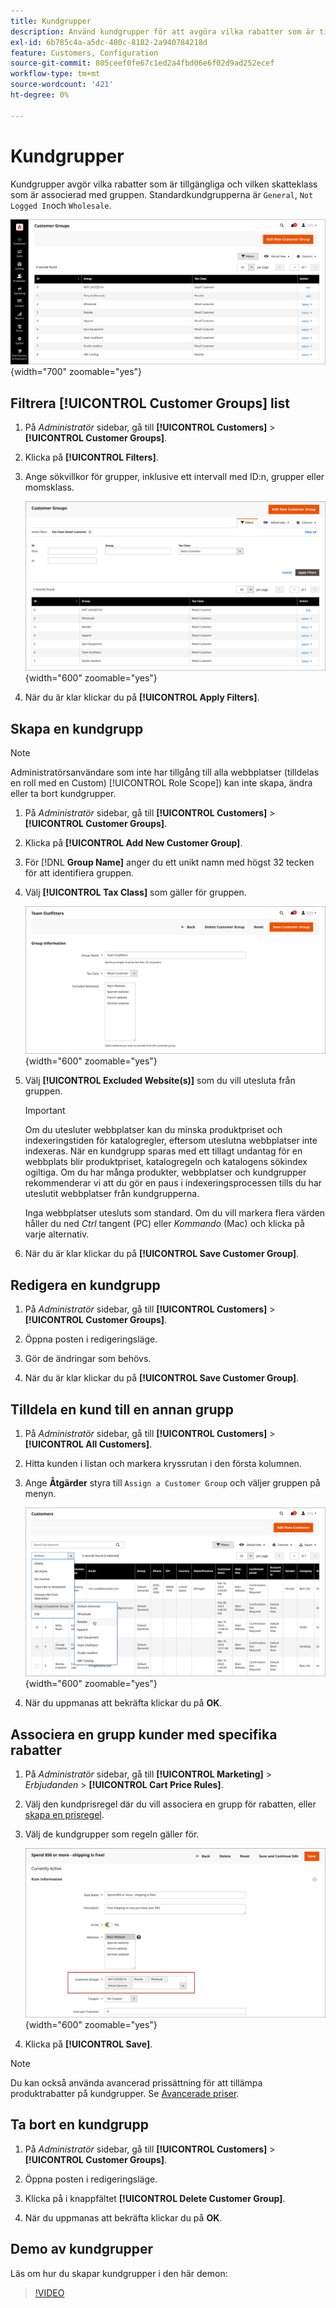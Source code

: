 ```yaml
---
title: Kundgrupper
description: Använd kundgrupper för att avgöra vilka rabatter som är tillgängliga för kunder som är tilldelade till en grupp och den skatteklass som är associerad med gruppen.
exl-id: 6b785c4a-a5dc-480c-8182-2a940784218d
feature: Customers, Configuration
source-git-commit: 805ceef0fe67c1ed2a4fbd06e6f02d9ad252ecef
workflow-type: tm+mt
source-wordcount: '421'
ht-degree: 0%

---
```


# Kundgrupper

Kundgrupper avgör vilka rabatter som är tillgängliga och vilken skatteklass som är associerad med gruppen. Standardkundgrupperna är `General`, `Not Logged In`och `Wholesale`.

![Kundgrupper](assets/customer-groups.png){width="700" zoomable="yes"}

## Filtrera [!UICONTROL Customer Groups] list

1. På _Administratör_ sidebar, gå till **[!UICONTROL Customers]** > **[!UICONTROL Customer Groups]**.

1. Klicka på **[!UICONTROL Filters]**.

1. Ange sökvillkor för grupper, inklusive ett intervall med ID:n, grupper eller momsklass.

   ![Filtreringsalternativ](assets/groups-filters.png){width="600" zoomable="yes"}

1. När du är klar klickar du på **[!UICONTROL Apply Filters]**.

## Skapa en kundgrupp

>[!NOTE]
>
>Administratörsanvändare som inte har tillgång till alla webbplatser (tilldelas en roll med en Custom) [!UICONTROL Role Scope]) kan inte skapa, ändra eller ta bort kundgrupper.

1. På _Administratör_ sidebar, gå till **[!UICONTROL Customers]** > **[!UICONTROL Customer Groups]**.

1. Klicka på **[!UICONTROL Add New Customer Group]**.

1. För [!DNL **Group Name]** anger du ett unikt namn med högst 32 tecken för att identifiera gruppen.

1. Välj **[!UICONTROL Tax Class]** som gäller för gruppen.

   ![Gruppinformation](assets/group-information.png){width="600" zoomable="yes"}

1. Välj **[!UICONTROL Excluded Website(s)]** som du vill utesluta från gruppen.

   >[!IMPORTANT]
   >
   >Om du utesluter webbplatser kan du minska produktpriset och indexeringstiden för katalogregler, eftersom uteslutna webbplatser inte indexeras. När en kundgrupp sparas med ett tillagt undantag för en webbplats blir produktpriset, katalogregeln och katalogens sökindex ogiltiga. Om du har många produkter, webbplatser och kundgrupper rekommenderar vi att du gör en paus i indexeringsprocessen tills du har uteslutit webbplatser från kundgrupperna.

   Inga webbplatser utesluts som standard. Om du vill markera flera värden håller du ned _Ctrl_ tangent (PC) eller _Kommando_ (Mac) och klicka på varje alternativ.

1. När du är klar klickar du på **[!UICONTROL Save Customer Group]**.

## Redigera en kundgrupp

1. På _Administratör_ sidebar, gå till **[!UICONTROL Customers]** > **[!UICONTROL Customer Groups]**.

1. Öppna posten i redigeringsläge.

1. Gör de ändringar som behövs.

1. När du är klar klickar du på **[!UICONTROL Save Customer Group]**.

## Tilldela en kund till en annan grupp

1. På _Administratör_ sidebar, gå till **[!UICONTROL Customers]** > **[!UICONTROL All Customers]**.

1. Hitta kunden i listan och markera kryssrutan i den första kolumnen.

1. Ange **Åtgärder** styra till `Assign a Customer Group` och väljer gruppen på menyn.

   ![Tilldela en kundgrupp](assets/group-assign.png){width="600" zoomable="yes"}

1. När du uppmanas att bekräfta klickar du på **OK**.

## Associera en grupp kunder med specifika rabatter

1. På _Administratör_ sidebar, gå till **[!UICONTROL Marketing]** > _Erbjudanden_ > **[!UICONTROL Cart Price Rules]**.

1. Välj den kundprisregel där du vill associera en grupp för rabatten, eller [skapa en prisregel](../merchandising-promotions/price-rules-catalog.md).

1. Välj de kundgrupper som regeln gäller för.

   ![Kundgrupp till specifika rabatter](assets/group-discount.png){width="600" zoomable="yes"}

1. Klicka på **[!UICONTROL Save]**.

>[!NOTE]
>
> Du kan också använda avancerad prissättning för att tillämpa produktrabatter på kundgrupper. Se [Avancerade priser](../catalog/product-price-group.md).

## Ta bort en kundgrupp

1. På _Administratör_ sidebar, gå till **[!UICONTROL Customers]** > **[!UICONTROL Customer Groups]**.

1. Öppna posten i redigeringsläge.

1. Klicka på i knappfältet **[!UICONTROL Delete Customer Group]**.

1. När du uppmanas att bekräfta klickar du på **OK**.

## Demo av kundgrupper

Läs om hur du skapar kundgrupper i den här demon:

>[!VIDEO](https://video.tv.adobe.com/v/343660/?quality=12)
